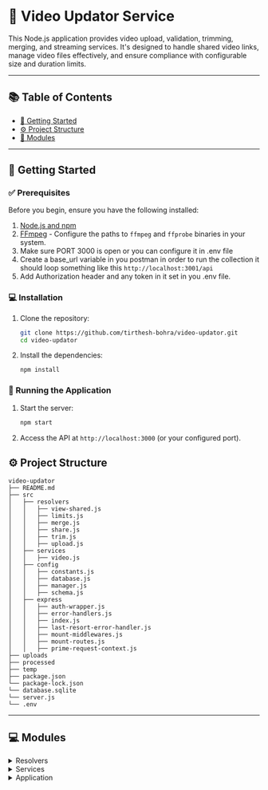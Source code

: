 # 🎥 Video Updator Service

This Node.js application provides video upload, validation, trimming, merging, and streaming services. It's designed to handle shared video links, manage video files effectively, and ensure compliance with configurable size and duration limits.

---

## 📚 Table of Contents
- [🚀 Getting Started](#-getting-started)
- [⚙️ Project Structure](#-project-structure)
- [🧩 Modules](#-modules)

<hr />

## 🚀 Getting Started

### ✅ Prerequisites

Before you begin, ensure you have the following installed:

1. [Node.js and npm](https://nodejs.org/en/download/package-manager)
2. [FFmpeg](https://ffmpeg.org/download.html) - Configure the paths to `ffmpeg` and `ffprobe` binaries in your system.
3. Make sure PORT 3000 is open or you can configure it in .env file
4. Create a base_url variable in you postman in order to run the collection it should loop something like this `http://localhost:3001/api`
5. Add Authorization header and any token in it set in you .env file.

### 💻 Installation

1. Clone the repository:
   ```sh
   git clone https://github.com/tirthesh-bohra/video-updator.git
   cd video-updator
   ```

2. Install the dependencies:
   ```sh
   npm install
   ```

### 🤖 Running the Application

1. Start the server:
   ```sh
   npm start
   ```

2. Access the API at `http://localhost:3000` (or your configured port).


## ⚙️ Project Structure

```
video-updator
├── README.md
├── src
│   ├── resolvers
│   │   ├── view-shared.js
│   │   ├── limits.js
│   │   ├── merge.js
│   │   ├── share.js
│   │   ├── trim.js
│   │   ├── upload.js
│   ├── services
│   │   ├── video.js
│   ├── config
│   │   ├── constants.js
│   │   ├── database.js
│   │   ├── manager.js
│   │   ├── schema.js
│   ├── express
│   │   ├── auth-wrapper.js
│   │   ├── error-handlers.js
│   │   ├── index.js
│   │   ├── last-resort-error-handler.js
│   │   ├── mount-middlewares.js
│   │   ├── mount-routes.js
│   │   ├── prime-request-context.js
├── uploads
├── processed
├── temp
├── package.json
└── package-lock.json
└── database.sqlite
└── server.js
└── .env
```

---

## 💻 Modules

<details closed><summary>Resolvers</summary>

| File           | Summary                                                                                                                                             | Module                    |
|:---------------|:----------------------------------------------------------------------------------------------------------------------------------------------------|:--------------------------|
| view-shared.js | Handles shared video links, validates expiry, and streams video content.                                                                            | src/resolvers/view-shared.js |
| share.js | Handles creation of shared video link with expiry                                                                           | src/resolvers/share.js |
| limits.js | Updates limits to be set for video size, min duration and max duration                                                                           | src/resolvers/limits.js |
| merge.js | Processes the received videos ids and merges them together                                                                         | src/resolvers/merge.js |
| trim.js | Trims the given video id as per the start and end times                     | src/resolvers/merge.js |

</details>

<details closed><summary>Services</summary>

| File      | Summary                                                                                                                                           | Module              |
|:----------|:--------------------------------------------------------------------------------------------------------------------------------------------------|:--------------------|
| video.js  | Core video service that handles file operations, validation, video trimming, merging, cleanup, and streaming functionality.                       | src/services/video.js |

</details>

<details closed><summary>Application</summary>

| File      | Summary                                                                                                      | Module       |
|:----------|:-----------------------------------------------------------------------------------------------------------|:-------------|
| index.js    | Entry point for the server, initializing routes and middleware.                                             | src/express/index.js   |

</details>